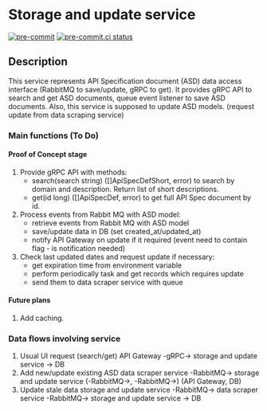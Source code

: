 # Storage and update service
[![pre-commit](https://img.shields.io/badge/pre--commit-enabled-brightgreen?logo=pre-commit&logoColor=white)](https://github.com/pre-commit/pre-commit)
[![pre-commit.ci status](https://results.pre-commit.ci/badge/github/rog-golang-buddies/api-hub_storage-and-update-service/main.svg)](https://results.pre-commit.ci/latest/github/rog-golang-buddies/api-hub_storage-and-update-service/main)

## Description
This service represents API Specification document (ASD) data access interface (RabbitMQ to save/update, gRPC to get).
It provides gRPC API to search and get ASD documents, queue event listener to save ASD documents.
Also, this service is supposed to update ASD models. (request update from data scraping service)

### Main functions (To Do)
#### Proof of Concept stage
1. Provide gRPC API with methods:
    * search(search string) ([]ApiSpecDefShort, error) to search by domain and description. Return list of short descriptions.
    * get(id long) ([]ApiSpecDef, error) to get full API Spec document by id.
2. Process events from Rabbit MQ with ASD model:
    * retrieve events from Rabbit MQ with ASD model
    * save/update data in DB (set created_at/updated_at)
    * notify API Gateway on update if it required (event need to contain flag - is notification needed)
3. Check last updated dates and request update if necessary:
    * get expiration time from environment variable
    * perform periodically task and get records which requires update
    * send them to data scraper service with queue

#### Future plans
1. Add caching.

### Data flows involving service
1. Usual UI request (search/get)
   API Gateway -gRPC-> storage and update service -> DB
2. Add new/update existing ASD
   data scraper service -RabbitMQ-> storage and update service (-RabbitMQ->, -RabbitMQ->) (API Gateway, DB)
3. Update stale data
   storage and update service -RabbitMQ-> data scraper service -RabbitMQ-> storage and update service -> DB
